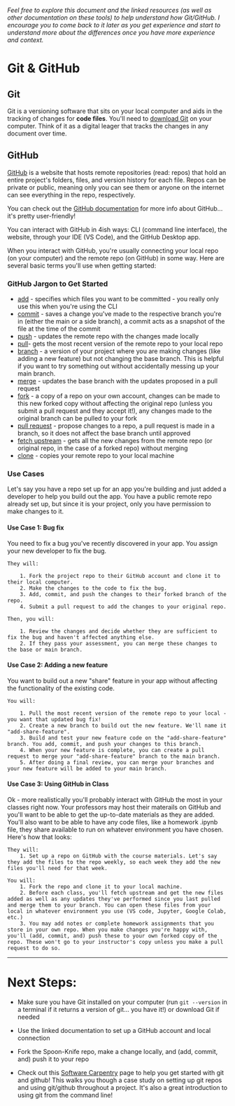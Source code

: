 *Feel free to explore this document and the linked resources (as well as other documentation on these tools) to help understand how Git/GitHub. I encourage you to come back to it later as you get experience and start to understand more about the differences once you have more experience and context.*

# Git & GitHub

## Git
Git is a versioning software that sits on your local computer and aids in the tracking of changes for **code files**. You'll need to [download Git] on your computer. Think of it as a digital leager that tracks the changes in any document over time. 

## GitHub
[GitHub] is a website that hosts remote repositories (read: repos) that hold an entire project's folders, files, and version history for each file. Repos can be private or public, meaning only you can see them or anyone on the internet can see everything in the repo, respectively. 

You can check out the [GitHub documentation] for more info about GitHub... it's pretty user-friendly!

You can interact with GitHub in 4ish ways: CLI (command line interface), the website, through your IDE (VS Code), and the GitHub Desktop app. 

When you interact with GitHub, you're usually connecting your local repo (on your computer) and the remote repo (on GitHub) in some way. Here are several basic terms you'll use when getting started:

### GitHub Jargon to Get Started
- [add] - specifies which files you want to be committed - you really only use this when you're using the CLI
- [commit] - saves a change you've made to the respective branch you're in (either the main or a side branch), a commit acts as a snapshot of the file at the time of the commit
- [push] - updates the remote repo with the changes made locally
- [pull]- gets the most recent version of the remote repo to your local repo
- [branch] - a version of your project where you are making changes (like adding a new feature) but not changing the base branch. This is helpful if you want to try something out without accidentally messing up your main branch.
- [merge] - updates the base branch with the updates proposed in a pull request
- [fork] - a copy of a repo on your own account, changes can be made to this new forked copy without affecting the original repo (unless you submit a pull request and they accept it!), any changes made to the original branch can be pulled to your fork
- [pull request] - propose changes to a repo, a pull request is made in a branch, so it does not affect the base branch until approved
- [fetch upstream] - gets all the new changes from the remote repo (or original repo, in the case of a forked repo) without merging
- [clone] - copies your remote repo to your local machine

### Use Cases
Let's say you have a repo set up for an app you're building and just added a developer to help you build out the app. You have a public remote repo already set up, but since it is your project, only you have permission to make changes to it.

#### Use Case 1: Bug fix
You need to fix a bug you've recently discovered in your app. You assign your new developer to fix the bug. 

    They will:

        1. Fork the project repo to their GitHub account and clone it to their local computer.
        2. Make the changes to the code to fix the bug. 
        3. Add, commit, and push the changes to their forked branch of the repo.
        4. Submit a pull request to add the changes to your original repo.

    Then, you will:
    
        1. Review the changes and decide whether they are sufficient to fix the bug and haven't affected anything else.
        2. If they pass your assessment, you can merge these changes to the base or main branch.

#### Use Case 2: Adding a new feature
You want to build out a new "share" feature in your app without affecting the functionality of the existing code. 

    You will:

        1. Pull the most recent version of the remote repo to your local - you want that updated bug fix!
        2. Create a new branch to build out the new feature. We'll name it "add-share-feature". 
        3. Build and test your new feature code on the "add-share-feature" branch. You add, commit, and push your changes to this branch.
        4. When your new feature is complete, you can create a pull request to merge your "add-share-feature" branch to the main branch.
        5. After doing a final review, you can merge your branches and your new feature will be added to your main branch.

#### Use Case 3: Using GitHub in Class
Ok - more realistically you'll probably interact with GitHub the most in your classes right now. Your professors may host their materails on GitHub and you'll want to be able to get the up-to-date materials as they are added. You'll also want to be able to have any code files, like a homework .ipynb file, they share available to run on whatever environment you have chosen. Here's how that looks:

    They will:
        1. Set up a repo on GitHub with the course materials. Let's say they add the files to the repo weekly, so each week they add the new files you'll need for that week.
    
    You will:
        1. Fork the repo and clone it to your local machine.
        2. Before each class, you'll fetch upstream and get the new files added as well as any updates they've performed since you last pulled and merge them to your branch. You can open these files from your local in whatever environment you use (VS code, Jupyter, Google Colab, etc.)
        3. You may add notes or complete homework assignments that you store in your own repo. When you make changes you're happy with, you'll (add, commit, and) push these to your own forked copy of the repo. These won't go to your instructor's copy unless you make a pull request to do so.

_____________________________
# Next Steps:
- Make sure you have Git installed on your computer (run `git --version` in a terminal if it returns a version of git... you have it!) or download Git if needed​

- Use the linked documentation to set up a GitHub account and local connection​

- Fork the Spoon-Knife repo, make a change locally, and (add, commit, and) push it to your repo​

- Check out this [Software Carpentry] page to help you get started with git and github! This walks you though a case study on setting up git repos and using git/github throughout a project. It's also a great introduction to using git from the command line!

[download Git]: https://git-scm.com/downloads
[GitHub]: https://github.com/
[GitHub documentation]: https://docs.github.com/en/get-started/using-git/about-git

[add]: https://github.com/git-guides/git-add
[commit]: https://docs.github.com/en/get-started/quickstart/create-a-repo#commit-your-first-change
[push]: https://docs.github.com/en/get-started/using-git/pushing-commits-to-a-remote-repository
[pull]: https://docs.github.com/en/get-started/using-git/getting-changes-from-a-remote-repository#pulling-changes-from-a-remote-repository
[branch]: https://docs.github.com/en/get-started/quickstart/github-flow#create-a-branch
[pull request]: https://docs.github.com/en/get-started/quickstart/github-flow#create-a-pull-request
[merge]: https://docs.github.com/en/get-started/quickstart/github-flow#merge-your-pull-request
[fork]: https://docs.github.com/en/get-started/quickstart/fork-a-repo
[clone]: https://docs.github.com/en/repositories/creating-and-managing-repositories/cloning-a-repository
[fetch upstream]: https://docs.github.com/en/get-started/using-git/getting-changes-from-a-remote-repository#fetching-changes-from-a-remote-repository

[Software Carpentry]: https://swcarpentry.github.io/git-novice/index.html
